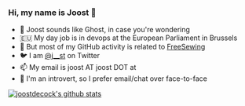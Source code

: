 ### Hi, my name is Joost 👋

- 👻 Joost sounds like Ghost, in case you're wondering
- 🇪🇺 My day job is in devops at the European Parliament in Brussels
- 🧵 But most of my GitHub activity is related to [FreeSewing](https://freesewing.org/)
- 🐦 I am [@j__st](https://twitter.com/j__st) on Twitter
- 📫 My email is joost AT joost DOT at
- 🙊 I'm an introvert, so I prefer email/chat over face-to-face

[![joostdecock's github stats](https://github-readme-stats.vercel.app/api?username=joostdecock)](https://github.com/anuraghazra/github-readme-stats)
